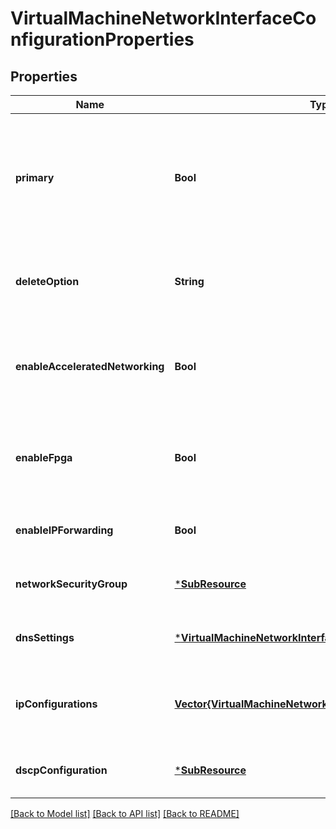 # VirtualMachineNetworkInterfaceConfigurationProperties


## Properties
Name | Type | Description | Notes
------------ | ------------- | ------------- | -------------
**primary** | **Bool** | Specifies the primary network interface in case the virtual machine has more than 1 network interface. | [optional] [default to nothing]
**deleteOption** | **String** | Specify what happens to the network interface when the VM is deleted | [optional] [default to nothing]
**enableAcceleratedNetworking** | **Bool** | Specifies whether the network interface is accelerated networking-enabled. | [optional] [default to nothing]
**enableFpga** | **Bool** | Specifies whether the network interface is FPGA networking-enabled. | [optional] [default to nothing]
**enableIPForwarding** | **Bool** | Whether IP forwarding enabled on this NIC. | [optional] [default to nothing]
**networkSecurityGroup** | [***SubResource**](SubResource.md) |  | [optional] [default to nothing]
**dnsSettings** | [***VirtualMachineNetworkInterfaceDnsSettingsConfiguration**](VirtualMachineNetworkInterfaceDnsSettingsConfiguration.md) |  | [optional] [default to nothing]
**ipConfigurations** | [**Vector{VirtualMachineNetworkInterfaceIPConfiguration}**](VirtualMachineNetworkInterfaceIPConfiguration.md) | Specifies the IP configurations of the network interface. | [default to nothing]
**dscpConfiguration** | [***SubResource**](SubResource.md) |  | [optional] [default to nothing]


[[Back to Model list]](../README.md#models) [[Back to API list]](../README.md#api-endpoints) [[Back to README]](../README.md)


